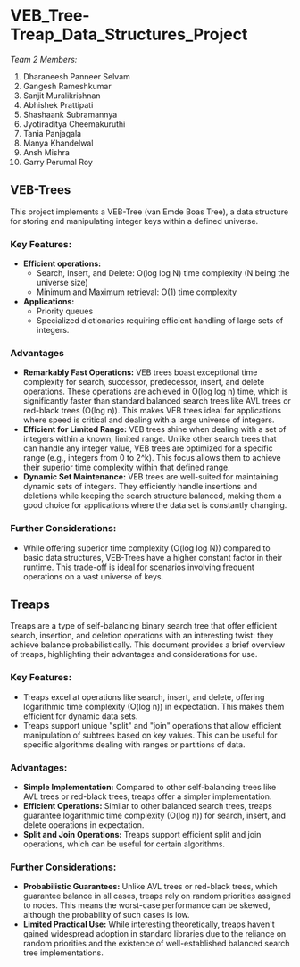 # VEB_Tree-Treap_Data_Structures_Project 

*Team 2 Members:*
1) Dharaneesh Panneer Selvam
2) Gangesh Rameshkumar
3) Sanjit Muralikrishnan
4) Abhishek Prattipati
5) Shashaank Subramannya
6) Jyotiraditya Cheemakuruthi
7) Tania Panjagala
8) Manya Khandelwal
9) Ansh Mishra
10) Garry Perumal Roy

## VEB-Trees

This project implements a VEB-Tree (van Emde Boas Tree), a data structure for storing and manipulating integer keys within a defined universe.

### Key Features:

- __Efficient operations:__
  - Search, Insert, and Delete: O(log log N) time complexity (N being the universe size)
  - Minimum and Maximum retrieval: O(1) time complexity
- __Applications:__
  - Priority queues
  - Specialized dictionaries requiring efficient handling of large sets of integers.

### Advantages

- __Remarkably Fast Operations:__ VEB trees boast exceptional time complexity for search, successor, predecessor, insert, and delete operations. These operations are achieved in O(log log n) time, which is significantly faster than standard balanced search trees like AVL trees or red-black trees (O(log n)). This makes VEB trees ideal for applications where speed is critical and dealing with a large universe of integers.
- __Efficient for Limited Range:__ VEB trees shine when dealing with a set of integers within a known, limited range. Unlike other search trees that can handle any integer value, VEB trees are optimized for a specific range (e.g., integers from 0 to 2^k). This focus allows them to achieve their superior time complexity within that defined range.
- __Dynamic Set Maintenance:__ VEB trees are well-suited for maintaining dynamic sets of integers. They efficiently handle insertions and deletions while keeping the search structure balanced, making them a good choice for applications where the data set is constantly changing.

### Further Considerations:

- While offering superior time complexity (O(log log N)) compared to basic data structures, VEB-Trees have a higher constant factor in their runtime. This trade-off is ideal for scenarios involving frequent operations on a vast universe of keys.

## Treaps

Treaps are a type of self-balancing binary search tree that offer efficient search, insertion, and deletion operations with an interesting twist: they achieve balance probabilistically. This document provides a brief overview of treaps, highlighting their advantages and considerations for use.

### Key Features:

- Treaps excel at operations like search, insert, and delete, offering logarithmic time complexity (O(log n)) in expectation. This makes them efficient for dynamic data sets.
- Treaps support unique "split" and "join" operations that allow efficient manipulation of subtrees based on key values. This can be useful for specific algorithms dealing with ranges or partitions of data.

### Advantages:

- __Simple Implementation:__ Compared to other self-balancing trees like AVL trees or red-black trees, treaps offer a simpler implementation.
- __Efficient Operations:__ Similar to other balanced search trees, treaps guarantee logarithmic time complexity (O(log n)) for search, insert, and delete operations in expectation.
- __Split and Join Operations:__ Treaps support efficient split and join operations, which can be useful for certain algorithms.
  
### Further Considerations:

- __Probabilistic Guarantees:__ Unlike AVL trees or red-black trees, which guarantee balance in all cases, treaps rely on random priorities assigned to nodes. This means the worst-case performance can be skewed, although the probability of such cases is low.
- __Limited Practical Use:__ While interesting theoretically, treaps haven't gained widespread adoption in standard libraries due to the reliance on random priorities and the existence of well-established balanced search tree implementations.
